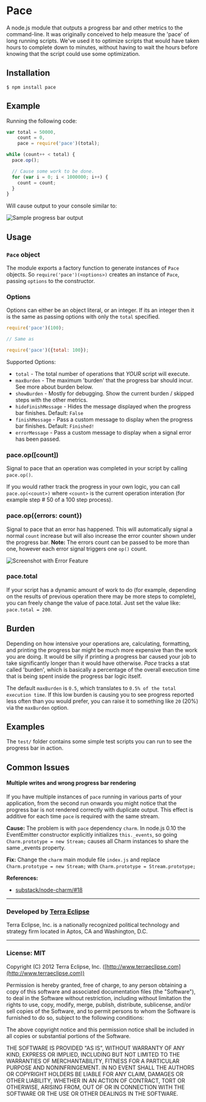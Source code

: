 Pace
====

A node.js module that outputs a progress bar and other metrics to the command-line.
It was originally conceived to help measure the 'pace' of long running scripts.
We've used it to optimize scripts that would have taken hours to complete down
to minutes, without having to wait the hours before knowing that the script
could use some optimization.

Installation
------------
```
$ npm install pace
```

Example
-------
Running the following code:

```js
var total = 50000,
    count = 0,
    pace = require('pace')(total);

while (count++ < total) {
  pace.op();

  // Cause some work to be done.
  for (var i = 0; i < 1000000; i++) {
    count = count;
  }
}
```

Will cause output to your console similar to:

![Sample progress bar output](https://github.com/ahmadassaf/pace/raw/master/screenshot.png)

Usage
-----
### `Pace` object ###
The module exports a factory function to generate instances of `Pace` objects.
So `require('pace')(<options>)` creates an instance of `Pace`, passing
`options` to the constructor.

### Options ###
Options can either be an object literal, or an integer.  If its an integer then
it is the same as passing options with only the `total` specified.

```js
require('pace')(100);

// Same as

require('pace')({total: 100});
```

Supported Options:

  * `total` - The total number of operations that _YOUR_ script will execute.
  * `maxBurden` - The maximum 'burden' that the progress bar should incur. See more about burden below.
  * `showBurden` - Mostly for debugging.  Show the current burden / skipped steps with the other metrics.
  * `hideFinishMessage` - Hides the message displayed when the progress bar finishes. Default: `False`
  * `finishMessage` - Pass a custom message to display when the progress bar finishes. Default: `Finished!`
  * `errorMessage` - Pass a custom message to display when a signal error has been passed.

### pace.op([count]) ###
Signal to pace that an operation was completed in your script by calling
`pace.op()`.

If you would rather track the progress in your own logic, you can call
`pace.op(<count>)` where `<count>` is the current operation interation
(for example step # 50 of a 100 step process).

### pace.op({errors: count}) ###
Signal to pace that an error has happened. This will automatically signal a normal `count` increase but will also increase the error counter shown under the progress bar.
**Note:** The errors count can be passed to be more than one, however each error signal triggers one `op()` count.

![Screenshot with Error Feature](https://github.com/ahmadassaf/pace/raw/master/screenshot_error_feature.png)

### pace.total ###
If your script has a dynamic amount of work to do (for example, depending on the
results of previous operation there may be more steps to complete), you can
freely change the value of pace.total.  Just set the value like: `pace.total = 200`.

Burden
------
Depending on how intensive your operations are, calculating, formatting, and
printing the progress bar might be much more expensive than the work you
are doing.  It would be silly if printing a progress bar caused your
job to take significantly longer than it would have otherwise. _Pace_ tracks
a stat called 'burden', which is basically a percentage of the overall
execution time that is being spent inside the progress bar logic itself.

The default `maxBurden` is `0.5`, which translates to `0.5% of the total execution
time`.  If this low burden is causing you to see progress reported less
often than you would prefer, you can raise it to something like `20` (20%) via
the `maxBurden` option.

Examples
--------
The `test/` folder contains some simple test scripts you can run to see the
progress bar in action.

Common Issues
--------
#### Multiple writes and wrong progress bar rendering ####
If you have multiple instances of `pace` running in various parts of your application, from the second run onwards you might notice that the progress bar is not rendered correctly with duplicate output. 
This effect is additive for each time `pace` is required with the same stream.

**Cause:** The problem is with `pace` dependency `charm`. In node.js 0.10 the EventEmitter constructor explicitly initializes `this._events`, so going `Charm.prototype = new Stream;` causes all Charm instances to share the same _events property. 

**Fix:** Change the `charm` main module file `index.js` and replace `Charm.prototype = new Stream;` with `Charm.prototype = Stream.prototype;`

**References:** 
  * [substack/node-charm/#18](https://github.com/substack/node-charm/pull/18)

- - -

### Developed by [Terra Eclipse](http://www.terraeclipse.com)
Terra Eclipse, Inc. is a nationally recognized political technology and
strategy firm located in Aptos, CA and Washington, D.C.

- - -

### License: MIT
Copyright (C) 2012 Terra Eclipse, Inc. ([http://www.terraeclipse.com](http://www.terraeclipse.com))

Permission is hereby granted, free of charge, to any person obtaining a copy
of this software and associated documentation files (the "Software"), to deal
in the Software without restriction, including without limitation the rights
to use, copy, modify, merge, publish, distribute, sublicense, and/or sell
copies of the Software, and to permit persons to whom the Software is furnished
to do so, subject to the following conditions:

The above copyright notice and this permission notice shall be included in
all copies or substantial portions of the Software.

THE SOFTWARE IS PROVIDED "AS IS", WITHOUT WARRANTY OF ANY KIND, EXPRESS OR
IMPLIED, INCLUDING BUT NOT LIMITED TO THE WARRANTIES OF MERCHANTABILITY,
FITNESS FOR A PARTICULAR PURPOSE AND NONINFRINGEMENT. IN NO EVENT SHALL THE
AUTHORS OR COPYRIGHT HOLDERS BE LIABLE FOR ANY CLAIM, DAMAGES OR OTHER
LIABILITY, WHETHER IN AN ACTION OF CONTRACT, TORT OR OTHERWISE, ARISING FROM,
OUT OF OR IN CONNECTION WITH THE SOFTWARE OR THE USE OR OTHER DEALINGS IN THE
SOFTWARE.
